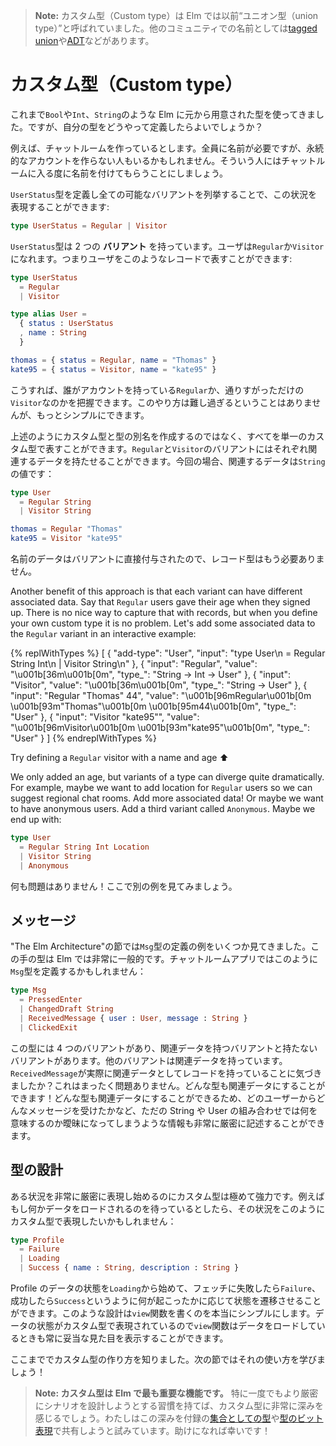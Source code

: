 <!--
> **Note:** Custom types used to be referred to as “union types” in Elm. Names from other communities include [tagged unions](https://en.wikipedia.org/wiki/Tagged_union) and [ADTs](https://en.wikipedia.org/wiki/Algebraic_data_type).
-->

> **Note:** カスタム型（Custom type）は Elm では以前“ユニオン型（union type）”と呼ばれていました。他のコミュニティでの名前としては[tagged union](https://en.wikipedia.org/wiki/Tagged_union)や[ADT](https://en.wikipedia.org/wiki/Algebraic_data_type)などがあります。

<!--
# Custom Types
-->

# カスタム型（Custom type）

<!--
So far we have seen a bunch of types like `Bool`, `Int`, and `String`. But how do we define our own?
-->

これまで`Bool`や`Int`、`String`のような Elm に元から用意された型を使ってきました。ですが、自分の型をどうやって定義したらよいでしょうか？

<!--
Say we are making a chat room. Everyone needs a name, but maybe some users do not have a permanent account. They just give a name each time they show up.
-->

例えば、チャットルームを作っているとします。全員に名前が必要ですが、永続的なアカウントを作らない人もいるかもしれません。そういう人にはチャットルームに入る度に名前を付けてもらうことにしましょう。

<!--
We can describe this situation by defining a `UserStatus` type, listing all the possible variations:
-->

`UserStatus`型を定義し全ての可能なバリアントを列挙することで、この状況を表現することができます:

```elm
type UserStatus = Regular | Visitor
```

<!--
The `UserStatus` type has two **variants**. Someone can be a `Regular` or a `Visitor`. So we could represent a user as a record like this:
-->

`UserStatus`型は 2 つの **バリアント** を持っています。ユーザは`Regular`か`Visitor`になれます。つまりユーザをこのようなレコードで表すことができます:

```elm
type UserStatus
  = Regular
  | Visitor

type alias User =
  { status : UserStatus
  , name : String
  }

thomas = { status = Regular, name = "Thomas" }
kate95 = { status = Visitor, name = "kate95" }
```

<!--
So now we can track if someone is a `Regular` with an account or a `Visitor` who is just passing through. It is not too tough, but we can make it simpler!
-->

こうすれば、誰がアカウントを持っている`Regular`か、通りすがっただけの`Visitor`なのかを把握できます。このやり方は難し過ぎるということはありませんが、もっとシンプルにできます。

<!--
Rather than creating a custom type and a type alias, we can represent all this with just a single custom type. The `Regular` and `Visitor` variants each have an associated data. In our case, the associated data is a `String` value:
-->

上述のようにカスタム型と型の別名を作成するのではなく、すべてを単一のカスタム型で表すことができます。`Regular`と`Visitor`のバリアントにはそれぞれ関連するデータを持たせることができます。今回の場合、関連するデータは`String`の値です：

```elm
type User
  = Regular String
  | Visitor String

thomas = Regular "Thomas"
kate95 = Visitor "kate95"
```

<!--
The data is attached directly to the variant, so there is no need for the record anymore.
-->

名前のデータはバリアントに直接付与されたので、レコード型はもう必要ありません。

<!--
Another benefit of this approach is that each variant can have different associated data. Say that `Regular` users gave their age when they signed up. There is no nice way to capture that with records, but when you define your own custom type it is no problem. Let's add some associated data to the `Regular` variant in an interactive example:
-->
<!-- TODO -->
<!-- 元の文章：
この方法の別の利点は各バリアントには別の関連データを持たせられることです。`Regular`なユーザがサインアップのときに年齢を登録することを考えてみてください。これをレコードでどうにかするいい方法はありませんが、カスタム型を自分で定義するなら何の問題もなく行えます。`Regular`バリアントに他の関連データを追加してみましょう：
-->
Another benefit of this approach is that each variant can have different associated data. Say that `Regular` users gave their age when they signed up. There is no nice way to capture that with records, but when you define your own custom type it is no problem. Let's add some associated data to the `Regular` variant in an interactive example:

{% replWithTypes %}
[
  {
    "add-type": "User",
    "input": "type User\n  = Regular String Int\n  | Visitor String\n"
  },
  {
    "input": "Regular",
    "value": "\u001b[36m<function>\u001b[0m",
    "type_": "String -> Int -> User"
  },
  {
    "input": "Visitor",
    "value": "\u001b[36m<function>\u001b[0m",
    "type_": "String -> User"
  },
  {
    "input": "Regular \"Thomas\" 44",
    "value": "\u001b[96mRegular\u001b[0m \u001b[93m\"Thomas\"\u001b[0m \u001b[95m44\u001b[0m",
    "type_": "User"
  },
  {
    "input": "Visitor \"kate95\"",
    "value": "\u001b[96mVisitor\u001b[0m \u001b[93m\"kate95\"\u001b[0m",
    "type_": "User"
  }
]
{% endreplWithTypes %}

<!--
Try defining a `Regular` visitor with a name and age ⬆️
-->
<!-- TODO -->
Try defining a `Regular` visitor with a name and age ⬆️

<!--
We only added an age, but variants of a type can diverge quite dramatically. For example, maybe we want to add location for `Regular` users so we can suggest regional chat rooms. Add more associated data! Or maybe we want to have anonymous users. Add a third variant called `Anonymous`. Maybe we end up with:
-->
<!-- TODO -->
We only added an age, but variants of a type can diverge quite dramatically. For example, maybe we want to add location for `Regular` users so we can suggest regional chat rooms. Add more associated data! Or maybe we want to have anonymous users. Add a third variant called `Anonymous`. Maybe we end up with:

```elm
type User
  = Regular String Int Location
  | Visitor String
  | Anonymous
```

<!--
No problem! Let’s see some other examples now.
-->

何も問題はありません！ここで別の例を見てみましょう。

<!--
## Messages
-->

## メッセージ

<!--
In the architecture section, we saw a couple of examples of defining a `Msg` type. This sort of type is extremely common in Elm. In our chat room, we might define a `Msg` type like this:
-->

"The Elm Architecture"の節では`Msg`型の定義の例をいくつか見てきました。この手の型は Elm では非常に一般的です。チャットルームアプリではこのように`Msg`型を定義するかもしれません：

```elm
type Msg
  = PressedEnter
  | ChangedDraft String
  | ReceivedMessage { user : User, message : String }
  | ClickedExit
```

<!--
We have four variants. Some variants have no associated data, others have a bunch. Notice that `ReceivedMessage` actually has a record as associated data. That is totally fine. Any type can be associated data! This allows you to describe interactions in your application very precisely.
-->

この型には 4 つのバリアントがあり、関連データを持つバリアントと持たないバリアントがあります。他のバリアントは関連データを持っています。`ReceivedMessage`が実際に関連データとしてレコードを持っていることに気づきましたか？これはまったく問題ありません。どんな型も関連データにすることができます！どんな型も関連データにすることができるため、どのユーザーからどんなメッセージを受けたかなど、ただの String や User の組み合わせでは何を意味するのか曖昧になってしまうような情報も非常に厳密に記述することができます。

<!--
## Modeling
-->

## 型の設計

<!--
Custom types become extremely powerful when you start modeling situations very precisely. For example, if you are waiting for some data to load, you might want to model it with a custom type like this:
-->

ある状況を非常に厳密に表現し始めるのにカスタム型は極めて強力です。例えばもし何かデータをロードされるのを待っているとしたら、その状況をこのようにカスタム型で表現したいかもしれません：

```elm
type Profile
  = Failure
  | Loading
  | Success { name : String, description : String }
```

<!--
So you can start in the `Loading` state and then transition to `Failure` or `Success` depending on what happens. This makes it really simple to write a `view` function that always shows something reasonable when data is loading.
-->

Profile のデータの状態を`Loading`から始めて、フェッチに失敗したら`Failure`、成功したら`Success`というように何が起こったかに応じて状態を遷移させることができます。このような設計は`view`関数を書くのを本当にシンプルにします。データの状態がカスタム型で表現されているので`view`関数はデータをロードしているときも常に妥当な見た目を表示することができます。

<!--
Now we know how to create custom types, the next section will show how to use them!
-->

ここまででカスタム型の作り方を知りました。次の節ではそれの使い方を学びましょう！

<!--
> **Note: Custom types are the most important feature in Elm.** They have a lot of depth, especially once you get in the habit of trying to model scenarios more precisely. I tried to share some of this depth in [Types as Sets](/appendix/types_as_sets.html) and [Types as Bits](/appendix/types_as_bits.html) in the appendix. I hope you find them helpful!
-->

> **Note: カスタム型は Elm で最も重要な機能です。** 特に一度でもより厳密にシナリオを設計しようとする習慣を持てば、カスタム型に非常に深みを感じるでしょう。わたしはこの深みを付録の[集合としての型](/appendix/types_as_sets.html)や[型のビット表現](/appendix/types_as_bits.html)で共有しようと試みています。助けになれば幸いです！
